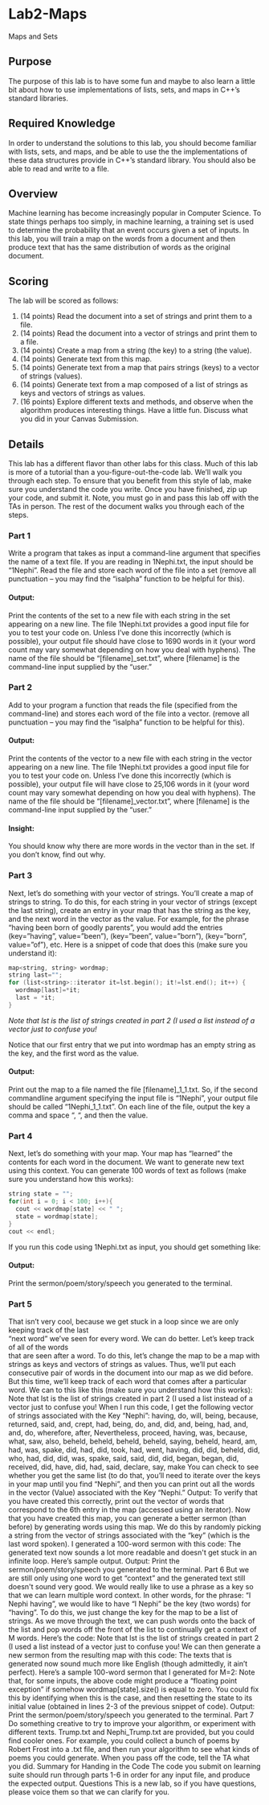 # Lab2-Maps
Maps and Sets

## Purpose
The purpose of this lab is to have some fun and maybe to also learn a little bit about how to use
implementations of lists, sets, and maps in C++’s standard libraries.

## Required Knowledge
In order to understand the solutions to this lab, you should become familiar with lists, sets, and
maps, and be able to use the the implementations of these data structures provide in C++’s standard
library. You should also be able to read and write to a file.

## Overview
Machine learning has become increasingly popular in Computer Science. To state things perhaps
too simply, in machine learning, a training set is used to determine the probability that an event
occurs given a set of inputs. In this lab, you will train a map on the words from a document and
then produce text that has the same distribution of words as the original document.

## Scoring
The lab will be scored as follows:
1. (14 points) Read the document into a set of strings and print them to a file.
2. (14 points) Read the document into a vector of strings and print them to a file.
3. (14 points) Create a map from a string (the key) to a string (the value).
4. (14 points) Generate text from this map.
5. (14 points) Generate text from a map that pairs strings (keys) to a vector of strings (values).
6. (14 points) Generate text from a map composed of a list of strings as keys and vectors of strings
as values.
7. (16 points) Explore different texts and methods, and observe when the algorithm produces
interesting things. Have a little fun. Discuss what you did in your Canvas Submission.

## Details
This lab has a different flavor than other labs for this class. Much of this lab is more of a tutorial
than a you-figure-out-the-code lab. We’ll walk you through each step. To ensure that you benefit
from this style of lab, make sure you understand the code you write. Once you have finished, zip
up your code, and submit it. Note, you must go in and pass this lab off with the TAs in person.
The rest of the document walks you through each of the steps.

### Part 1
Write a program that takes as input a command-line argument that specifies the name of a text file.
If you are reading in 1Nephi.txt, the input should be “1Nephi”. Read the file and store each word
of the file into a set (remove all punctuation – you may find the “isalpha” function to be helpful
for this). 

#### Output: 
Print the contents of the set to a new file with each string in the set appearing on a new
line. The file 1Nephi.txt provides a good input file for you to test your code on. Unless I’ve done
this incorrectly (which is possible), your output file should have close to 1690 words in it (your
word count may vary somewhat depending on how you deal with hyphens). The name of the file
should be “[filename]_set.txt”, where [filename] is the command-line input supplied by the “user.”

### Part 2
Add to your program a function that reads the file (specified from the command-line) and stores
each word of the file into a vector. (remove all punctuation – you may find the “isalpha” function
to be helpful for this).

#### Output: 
Print the contents of the vector to a new file with each string in the vector appearing on a
new line. The file 1Nephi.txt provides a good input file for you to test your code on. Unless I’ve
done this incorrectly (which is possible), your output file will have close to 25,106 words in it
(your word count may vary somewhat depending on how you deal with hyphens). The name of
the file should be “[filename]_vector.txt”, where [filename] is the command-line input supplied
by the “user.”

#### Insight: 
You should know why there are more words in the vector than in the set. If you don’t know, find out why.

### Part 3
Next, let’s do something with your vector of strings. You’ll create a map of strings to string. To
do this, for each string in your vector of strings (except the last string), create an entry in your map
that has the string as the key, and the next word in the vector as the value. For example, for the
phrase “having been born of goodly parents”, you would add the entries (key=”having”,
value=”been”), (key=”been”, value=”born”), (key=”born”, value=”of”), etc. Here is a snippet of
code that does this (make sure you understand it):
``` c++
map<string, string> wordmap;
string last="";
for (list<string>::iterator it=lst.begin(); it!=lst.end(); it++) {
  wordmap[last]=*it;
  last = *it;
}
```
*Note that lst is the list of strings created in part 2 (I used a list instead of a vector just to confuse
you!*

Notice that our first entry that we put into wordmap has an empty string as the key, and the first
word as the value.

#### Output: 
Print out the map to a file named the file [filename]_1_1.txt. So, if the second commandline
argument specifying the input file is “1Nephi”, your output file should be called 
“1Nephi_1_1.txt”. On each line of the file, output the key a comma and space “, “, and then the
value.

### Part 4
Next, let’s do something with your map. Your map has “learned” the contents for each word in
the document. We want to generate new text using this context. You can generate 100 words of
text as follows (make sure you understand how this works):

``` c++
string state = "";
for(int i = 0; i < 100; i++){
  cout << wordmap[state] << " ";
  state = wordmap[state];
}
cout << endl;
```
If	you	run	this	code	using	1Nephi.txt as	input,	you	should	get	something	like:

#### Output: 
Print the sermon/poem/story/speech you generated to the terminal.
### Part 5
That	isn’t	very	cool,	because	we	get	stuck	in	a	loop since we	are	only	keeping	track	of	the	last	
“next	word”	we’ve	seen	for	every	word.		We	can	do	better.		Let’s	keep	track	of	all of	the	words	
that	are	seen	after	a	word.		To	do	this,	let’s	change the map to be a map with strings as keys and
vectors of strings as values. Thus, we’ll put each consecutive pair of words in the document into
our map as we did before. But this time, we’ll keep track of each word that comes after a particular
word. We can to this like this (make sure you understand how this works):
Note that lst is the list of strings created in part 2 (I used a list instead of a vector just to confuse
you!
When I run this code, I get the following vector of strings associated with the Key “Nephi”:
having, do, will, being, because, returned, said, and, crept, had, being, do, and, did, and,
being, had, and, and, do, wherefore, after, Nevertheless, proceed, having, was, because,
what, saw, also, beheld, beheld, beheld, beheld, saying, beheld, heard, am, had, was, spake,
did, had, did, took, had, went, having, did, did, beheld, did, who, had, did, did, was, spake,
said, said, did, did, began, began, did, received, did, have, did, had, said, declare, say, make
You can check to see whether you get the same list (to do that, you’ll need to iterate over the
keys in your map until you find “Nephi”, and then you can print out all the words in the vector
(Value) associated with the Key “Nephi.”
Output: To verify that you have created this correctly, print out the vector of words that
correspond to the 6th entry in the map (accessed using an iterator).
Now that you have created this map, you can generate a better sermon (than before) by
generating words using this map. We do this by randomly picking a string from the vector of
strings associated with the “key” (which is the last word spoken). I generated a 100-word
sermon with this code:
The generated text now sounds a lot more readable and doesn't get stuck in an infinite loop.
Here’s sample output.
Output: Print the sermon/poem/story/speech you generated to the terminal.
Part 6
But we are still only using one word to get “context” and the generated text still doesn't sound very
good. We would really like to use a phrase as a key so that we can learn multiple word context. In
other words, for the phrase: “I Nephi having”, we would like to have “I Nephi” be the key (two
words) for “having”. To do this, we just change the key for the map to be a list of strings. As we 
move through the text, we can push words onto the back of the list and pop words off the front of
the list to continually get a context of M words. Here’s the code:
Note that lst is the list of strings created in part 2 (I used a list instead of a vector just to confuse
you!
We can then generate a new sermon from the resulting map with this code:
The texts that is generated now sound much more like English (though admittedly, it ain’t perfect).
Here’s a sample 100-word sermon that I generated for M=2:
Note that, for some inputs, the above code might produce a “floating point exception” if somehow
wordmap[state].size() is equal to zero. You could fix this by identifying when this is the case, and
then resetting the state to its initial value (obtained in lines 2-3 of the previous snippet of code).
Output: Print the sermon/poem/story/speech you generated to the terminal.
Part 7
Do something creative to try to improve your algorithm, or experiment with different texts.
Trump.txt and Nephi_Trump.txt are provided, but you could find cooler ones. For example, you
could collect a bunch of poems by Robert Frost into a .txt file, and then run your algorithm to see
what kinds of poems you could generate. When you pass off the code, tell the TA what you did.
Summary for Handing in the Code
The code you submit on learning suite should run through parts 1-6 in order for any input file, and
produce the expected output.
Questions
This is a new lab, so if you have questions, please voice them so that we can clarify for you.
